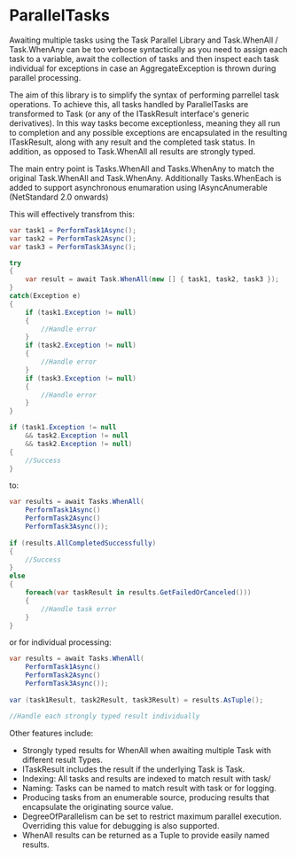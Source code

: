 # ParallelTasks

Awaiting multiple tasks using the Task Parallel Library and Task.WhenAll / Task.WhenAny can be too verbose syntactically  as you need to assign each task to a variable, await the collection of tasks and then inspect each task individual for exceptions in case an AggregateException is thrown during parallel processing.

The aim of this library is to simplify the syntax of performing parrellel task operations. To achieve this, all tasks handled by ParallelTasks are transformed to Task<ITaskResult> (or any of the ITaskResult interface's generic derivatives). In this way tasks become exceptionless, meaning they all run to completion and any possible exceptions are encapsulated in the resulting ITaskResult, along with any result and the completed task status. In addition, as opposed to Task.WhenAll all results are strongly typed.

The main entry point is Tasks.WhenAll and Tasks.WhenAny to match the original Task.WhenAll and Task.WhenAny. Additionally Tasks.WhenEach is added to support asynchronous enumaration using IAsyncAnumerable (NetStandard 2.0 onwards)

This will effectively transfrom this:

```csharp
var task1 = PerformTask1Async();
var task2 = PerformTask2Async();
var task3 = PerformTask3Async();

try
{
	var result = await Task.WhenAll(new [] { task1, task2, task3 });
}
catch(Exception e)
{
	if (task1.Exception != null)
    {
        //Handle error      
    }
	if (task2.Exception != null)
    {
        //Handle error
    }
	if (task3.Exception != null)
    {
		//Handle error
    }
}

if (task1.Exception != null
	&& task2.Exception != null
	&& task2.Exception != null)
{
	//Success
}
```

to:

```csharp
var results = await Tasks.WhenAll(
	PerformTask1Async()
	PerformTask2Async()
	PerformTask3Async());
	
if (results.AllCompletedSuccessfully)
{
	//Success
}
else
{
	foreach(var taskResult in results.GetFailedOrCanceled()))
    {
        //Handle task error
    }
}
```

or for individual processing:

```csharp
var results = await Tasks.WhenAll(
	PerformTask1Async()
	PerformTask2Async()
	PerformTask3Async());
	
var (task1Result, task2Result, task3Result) = results.AsTuple();

//Handle each strongly typed result individually
```

Other features include:
- Strongly typed results for WhenAll when awaiting multiple Task<T> with different result Types.
- ITaskResult includes the result if the underlying Task is Task<T>.
- Indexing: All tasks and results are indexed to match result with task/
- Naming: Tasks can be named to match result with task or for logging.
- Producing tasks from an enumerable source, producing results that encapsulate the originating source value.
- DegreeOfParallelism can be set to restrict maximum parallel execution. Overriding this value for debugging is also supported.
- WhenAll results can be returned as a Tuple to provide easily named results.